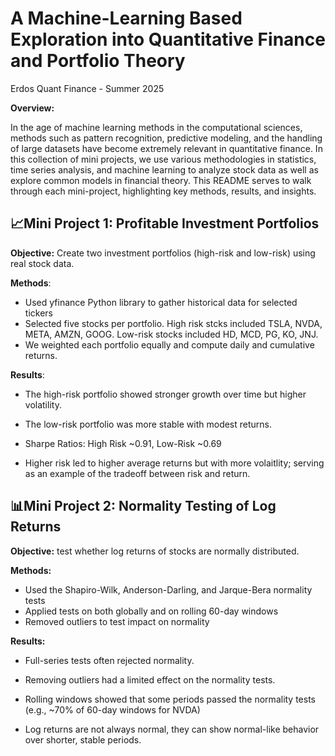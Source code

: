 # A Machine-Learning Based Exploration into Quantitative Finance and Portfolio Theory

Erdos Quant Finance - Summer 2025

**Overview:**

In the age of machine learning methods in the computational sciences, methods such as pattern recognition, predictive modeling, and the handling of large datasets have become extremely relevant in quantitative finance. In this collection of mini projects, we use various methodologies in statistics, time series analysis, and machine learning to analyze stock data as well as explore common models in financial theory. This README serves to walk through each mini-project, highlighting key methods, results, and insights.

## 📈**Mini Project 1: Profitable Investment Portfolios**

**Objective:** Create two investment portfolios (high-risk and low-risk) using real stock data.

**Methods**:

- Used yfinance Python library to gather historical data for selected tickers
- Selected five stocks per portfolio. High risk stcks included TSLA, NVDA, META, AMZN, GOOG. Low-risk stocks included HD, MCD, PG, KO, JNJ.
- We weighted each portfolio equally and compute daily and cumulative returns.

**Results**: 

- The high-risk portfolio showed stronger growth over time but higher volatility.
- The low-risk portfolio was more stable with modest returns.
- Sharpe Ratios: High Risk ~0.91, Low-Risk ~0.69

- Higher risk led to higher average returns but with more volaitlity; serving as an example of the tradeoff between risk and return.


## 📊**Mini Project 2: Normality Testing of Log Returns**


**Objective:** test whether log returns of stocks are normally distributed.

**Methods:** 
- Used the Shapiro-Wilk, Anderson-Darling, and Jarque-Bera normality tests
- Applied tests on both globally and on rolling 60-day windows
- Removed outliers to test impact on normality

**Results:**
- Full-series tests often rejected normality.
- Removing outliers had a limited effect on the normality tests.
- Rolling windows showed that some periods passed the normality tests (e.g., ~70% of 60-day windows for NVDA)

- Log returns are not always normal, they can show normal-like behavior over shorter, stable periods.
